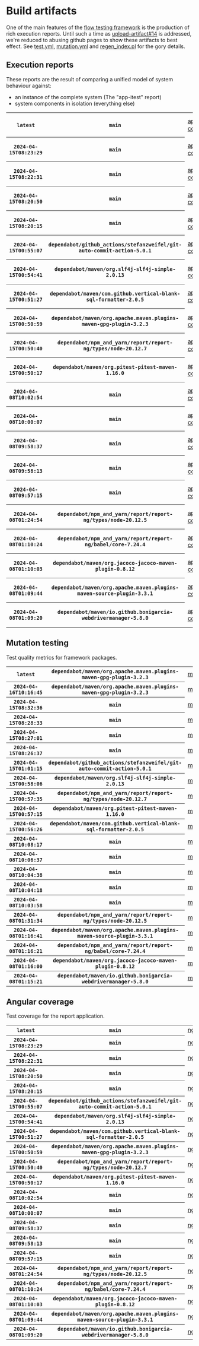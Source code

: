 # Build artifacts

One of the main features of the [flow testing framework](https://github.com/Mastercard/flow) is the production of rich execution reports.
Until such a time as [upload-artifact#14](https://github.com/actions/upload-artifact/issues/14) is addressed, we're reduced to abusing github pages to show these artifacts to best effect.
See [test.yml](https://github.com/Mastercard/flow/blob/main/.github/workflows/test.yml), [mutation.yml](https://github.com/Mastercard/flow/blob/main/.github/workflows/mutation.yml) and [regen_index.pl](https://github.com/Mastercard/flow/blob/pages/regen_index.pl) for the gory details.

## Execution reports

These reports are the result of comparing a unified model of system behaviour against:
 * an instance of the complete system (The "app-itest" report)
 * system components in isolation (everything else)

<!-- start:execution -->
<table>
	<tbody>
		<tr> <th><code>latest</code></th>
			 <th><code>main</code></th>
			<td><a href="execution/latest/app-core/target/mctf/latest/index.html">app-core</a></td>
			<td><a href="execution/latest/app-histogram/target/mctf/latest/index.html">app-histogram</a></td>
			<td><a href="execution/latest/app-itest/target/mctf/latest/index.html">app-itest</a></td>
			<td><a href="execution/latest/app-queue/target/mctf/latest/index.html">app-queue</a></td>
			<td><a href="execution/latest/app-store/target/mctf/latest/index.html">app-store</a></td>
			<td><a href="execution/latest/app-ui/target/mctf/latest/index.html">app-ui</a></td>
			<td><a href="execution/latest/app-web-ui/target/mctf/latest/index.html">app-web-ui</a></td>
		</tr>
		<tr> <th><code>2024-04-15T08:23:29</code></th>
			 <th><code>main</code></th>
			<td><a href="execution/1713169409/app-core/target/mctf/latest/index.html">app-core</a></td>
			<td><a href="execution/1713169409/app-histogram/target/mctf/latest/index.html">app-histogram</a></td>
			<td><a href="execution/1713169409/app-itest/target/mctf/latest/index.html">app-itest</a></td>
			<td><a href="execution/1713169409/app-queue/target/mctf/latest/index.html">app-queue</a></td>
			<td><a href="execution/1713169409/app-store/target/mctf/latest/index.html">app-store</a></td>
			<td><a href="execution/1713169409/app-ui/target/mctf/latest/index.html">app-ui</a></td>
			<td><a href="execution/1713169409/app-web-ui/target/mctf/latest/index.html">app-web-ui</a></td>
		</tr>
		<tr> <th><code>2024-04-15T08:22:31</code></th>
			 <th><code>main</code></th>
			<td><a href="execution/1713169351/app-core/target/mctf/latest/index.html">app-core</a></td>
			<td><a href="execution/1713169351/app-histogram/target/mctf/latest/index.html">app-histogram</a></td>
			<td><a href="execution/1713169351/app-itest/target/mctf/latest/index.html">app-itest</a></td>
			<td><a href="execution/1713169351/app-queue/target/mctf/latest/index.html">app-queue</a></td>
			<td><a href="execution/1713169351/app-store/target/mctf/latest/index.html">app-store</a></td>
			<td><a href="execution/1713169351/app-ui/target/mctf/latest/index.html">app-ui</a></td>
			<td><a href="execution/1713169351/app-web-ui/target/mctf/latest/index.html">app-web-ui</a></td>
		</tr>
		<tr> <th><code>2024-04-15T08:20:50</code></th>
			 <th><code>main</code></th>
			<td><a href="execution/1713169250/app-core/target/mctf/latest/index.html">app-core</a></td>
			<td><a href="execution/1713169250/app-histogram/target/mctf/latest/index.html">app-histogram</a></td>
			<td><a href="execution/1713169250/app-itest/target/mctf/latest/index.html">app-itest</a></td>
			<td><a href="execution/1713169250/app-queue/target/mctf/latest/index.html">app-queue</a></td>
			<td><a href="execution/1713169250/app-store/target/mctf/latest/index.html">app-store</a></td>
			<td><a href="execution/1713169250/app-ui/target/mctf/latest/index.html">app-ui</a></td>
			<td><a href="execution/1713169250/app-web-ui/target/mctf/latest/index.html">app-web-ui</a></td>
		</tr>
		<tr> <th><code>2024-04-15T08:20:15</code></th>
			 <th><code>main</code></th>
			<td><a href="execution/1713169215/app-core/target/mctf/latest/index.html">app-core</a></td>
			<td><a href="execution/1713169215/app-histogram/target/mctf/latest/index.html">app-histogram</a></td>
			<td><a href="execution/1713169215/app-itest/target/mctf/latest/index.html">app-itest</a></td>
			<td><a href="execution/1713169215/app-queue/target/mctf/latest/index.html">app-queue</a></td>
			<td><a href="execution/1713169215/app-store/target/mctf/latest/index.html">app-store</a></td>
			<td><a href="execution/1713169215/app-ui/target/mctf/latest/index.html">app-ui</a></td>
			<td><a href="execution/1713169215/app-web-ui/target/mctf/latest/index.html">app-web-ui</a></td>
		</tr>
		<tr> <th><code>2024-04-15T00:55:07</code></th>
			 <th><code>dependabot/github_actions/stefanzweifel/git-auto-commit-action-5.0.1</code></th>
			<td><a href="execution/1713142507/app-core/target/mctf/latest/index.html">app-core</a></td>
			<td><a href="execution/1713142507/app-histogram/target/mctf/latest/index.html">app-histogram</a></td>
			<td><a href="execution/1713142507/app-itest/target/mctf/latest/index.html">app-itest</a></td>
			<td><a href="execution/1713142507/app-queue/target/mctf/latest/index.html">app-queue</a></td>
			<td><a href="execution/1713142507/app-store/target/mctf/latest/index.html">app-store</a></td>
			<td><a href="execution/1713142507/app-ui/target/mctf/latest/index.html">app-ui</a></td>
			<td><a href="execution/1713142507/app-web-ui/target/mctf/latest/index.html">app-web-ui</a></td>
		</tr>
		<tr> <th><code>2024-04-15T00:54:41</code></th>
			 <th><code>dependabot/maven/org.slf4j-slf4j-simple-2.0.13</code></th>
			<td><a href="execution/1713142481/app-core/target/mctf/latest/index.html">app-core</a></td>
			<td><a href="execution/1713142481/app-histogram/target/mctf/latest/index.html">app-histogram</a></td>
			<td><a href="execution/1713142481/app-itest/target/mctf/latest/index.html">app-itest</a></td>
			<td><a href="execution/1713142481/app-queue/target/mctf/latest/index.html">app-queue</a></td>
			<td><a href="execution/1713142481/app-store/target/mctf/latest/index.html">app-store</a></td>
			<td><a href="execution/1713142481/app-ui/target/mctf/latest/index.html">app-ui</a></td>
			<td><a href="execution/1713142481/app-web-ui/target/mctf/latest/index.html">app-web-ui</a></td>
		</tr>
		<tr> <th><code>2024-04-15T00:51:27</code></th>
			 <th><code>dependabot/maven/com.github.vertical-blank-sql-formatter-2.0.5</code></th>
			<td><a href="execution/1713142287/app-core/target/mctf/latest/index.html">app-core</a></td>
			<td><a href="execution/1713142287/app-histogram/target/mctf/latest/index.html">app-histogram</a></td>
			<td><a href="execution/1713142287/app-itest/target/mctf/latest/index.html">app-itest</a></td>
			<td><a href="execution/1713142287/app-queue/target/mctf/latest/index.html">app-queue</a></td>
			<td><a href="execution/1713142287/app-store/target/mctf/latest/index.html">app-store</a></td>
			<td><a href="execution/1713142287/app-ui/target/mctf/latest/index.html">app-ui</a></td>
			<td><a href="execution/1713142287/app-web-ui/target/mctf/latest/index.html">app-web-ui</a></td>
		</tr>
		<tr> <th><code>2024-04-15T00:50:59</code></th>
			 <th><code>dependabot/maven/org.apache.maven.plugins-maven-gpg-plugin-3.2.3</code></th>
			<td><a href="execution/1713142259/app-core/target/mctf/latest/index.html">app-core</a></td>
			<td><a href="execution/1713142259/app-histogram/target/mctf/latest/index.html">app-histogram</a></td>
			<td><a href="execution/1713142259/app-itest/target/mctf/latest/index.html">app-itest</a></td>
			<td><a href="execution/1713142259/app-queue/target/mctf/latest/index.html">app-queue</a></td>
			<td><a href="execution/1713142259/app-store/target/mctf/latest/index.html">app-store</a></td>
			<td><a href="execution/1713142259/app-ui/target/mctf/latest/index.html">app-ui</a></td>
			<td><a href="execution/1713142259/app-web-ui/target/mctf/latest/index.html">app-web-ui</a></td>
		</tr>
		<tr> <th><code>2024-04-15T00:50:40</code></th>
			 <th><code>dependabot/npm_and_yarn/report/report-ng/types/node-20.12.7</code></th>
			<td><a href="execution/1713142240/app-core/target/mctf/latest/index.html">app-core</a></td>
			<td><a href="execution/1713142240/app-histogram/target/mctf/latest/index.html">app-histogram</a></td>
			<td><a href="execution/1713142240/app-itest/target/mctf/latest/index.html">app-itest</a></td>
			<td><a href="execution/1713142240/app-queue/target/mctf/latest/index.html">app-queue</a></td>
			<td><a href="execution/1713142240/app-store/target/mctf/latest/index.html">app-store</a></td>
			<td><a href="execution/1713142240/app-ui/target/mctf/latest/index.html">app-ui</a></td>
			<td><a href="execution/1713142240/app-web-ui/target/mctf/latest/index.html">app-web-ui</a></td>
		</tr>
		<tr> <th><code>2024-04-15T00:50:17</code></th>
			 <th><code>dependabot/maven/org.pitest-pitest-maven-1.16.0</code></th>
			<td><a href="execution/1713142217/app-core/target/mctf/latest/index.html">app-core</a></td>
			<td><a href="execution/1713142217/app-histogram/target/mctf/latest/index.html">app-histogram</a></td>
			<td><a href="execution/1713142217/app-itest/target/mctf/latest/index.html">app-itest</a></td>
			<td><a href="execution/1713142217/app-queue/target/mctf/latest/index.html">app-queue</a></td>
			<td><a href="execution/1713142217/app-store/target/mctf/latest/index.html">app-store</a></td>
			<td><a href="execution/1713142217/app-ui/target/mctf/latest/index.html">app-ui</a></td>
			<td><a href="execution/1713142217/app-web-ui/target/mctf/latest/index.html">app-web-ui</a></td>
		</tr>
		<tr> <th><code>2024-04-08T10:02:54</code></th>
			 <th><code>main</code></th>
			<td><a href="execution/1712570574/app-core/target/mctf/latest/index.html">app-core</a></td>
			<td><a href="execution/1712570574/app-histogram/target/mctf/latest/index.html">app-histogram</a></td>
			<td><a href="execution/1712570574/app-itest/target/mctf/latest/index.html">app-itest</a></td>
			<td><a href="execution/1712570574/app-queue/target/mctf/latest/index.html">app-queue</a></td>
			<td><a href="execution/1712570574/app-store/target/mctf/latest/index.html">app-store</a></td>
			<td><a href="execution/1712570574/app-ui/target/mctf/latest/index.html">app-ui</a></td>
			<td><a href="execution/1712570574/app-web-ui/target/mctf/latest/index.html">app-web-ui</a></td>
		</tr>
		<tr> <th><code>2024-04-08T10:00:07</code></th>
			 <th><code>main</code></th>
			<td><a href="execution/1712570407/app-core/target/mctf/latest/index.html">app-core</a></td>
			<td><a href="execution/1712570407/app-histogram/target/mctf/latest/index.html">app-histogram</a></td>
			<td><a href="execution/1712570407/app-itest/target/mctf/latest/index.html">app-itest</a></td>
			<td><a href="execution/1712570407/app-queue/target/mctf/latest/index.html">app-queue</a></td>
			<td><a href="execution/1712570407/app-store/target/mctf/latest/index.html">app-store</a></td>
			<td><a href="execution/1712570407/app-ui/target/mctf/latest/index.html">app-ui</a></td>
			<td><a href="execution/1712570407/app-web-ui/target/mctf/latest/index.html">app-web-ui</a></td>
		</tr>
		<tr> <th><code>2024-04-08T09:58:37</code></th>
			 <th><code>main</code></th>
			<td><a href="execution/1712570317/app-core/target/mctf/latest/index.html">app-core</a></td>
			<td><a href="execution/1712570317/app-histogram/target/mctf/latest/index.html">app-histogram</a></td>
			<td><a href="execution/1712570317/app-itest/target/mctf/latest/index.html">app-itest</a></td>
			<td><a href="execution/1712570317/app-queue/target/mctf/latest/index.html">app-queue</a></td>
			<td><a href="execution/1712570317/app-store/target/mctf/latest/index.html">app-store</a></td>
			<td><a href="execution/1712570317/app-ui/target/mctf/latest/index.html">app-ui</a></td>
			<td><a href="execution/1712570317/app-web-ui/target/mctf/latest/index.html">app-web-ui</a></td>
		</tr>
		<tr> <th><code>2024-04-08T09:58:13</code></th>
			 <th><code>main</code></th>
			<td><a href="execution/1712570293/app-core/target/mctf/latest/index.html">app-core</a></td>
			<td><a href="execution/1712570293/app-histogram/target/mctf/latest/index.html">app-histogram</a></td>
			<td><a href="execution/1712570293/app-itest/target/mctf/latest/index.html">app-itest</a></td>
			<td><a href="execution/1712570293/app-queue/target/mctf/latest/index.html">app-queue</a></td>
			<td><a href="execution/1712570293/app-store/target/mctf/latest/index.html">app-store</a></td>
			<td><a href="execution/1712570293/app-ui/target/mctf/latest/index.html">app-ui</a></td>
			<td><a href="execution/1712570293/app-web-ui/target/mctf/latest/index.html">app-web-ui</a></td>
		</tr>
		<tr> <th><code>2024-04-08T09:57:15</code></th>
			 <th><code>main</code></th>
			<td><a href="execution/1712570235/app-core/target/mctf/latest/index.html">app-core</a></td>
			<td><a href="execution/1712570235/app-histogram/target/mctf/latest/index.html">app-histogram</a></td>
			<td><a href="execution/1712570235/app-itest/target/mctf/latest/index.html">app-itest</a></td>
			<td><a href="execution/1712570235/app-queue/target/mctf/latest/index.html">app-queue</a></td>
			<td><a href="execution/1712570235/app-store/target/mctf/latest/index.html">app-store</a></td>
			<td><a href="execution/1712570235/app-ui/target/mctf/latest/index.html">app-ui</a></td>
			<td><a href="execution/1712570235/app-web-ui/target/mctf/latest/index.html">app-web-ui</a></td>
		</tr>
		<tr> <th><code>2024-04-08T01:24:54</code></th>
			 <th><code>dependabot/npm_and_yarn/report/report-ng/types/node-20.12.5</code></th>
			<td><a href="execution/1712539494/app-core/target/mctf/latest/index.html">app-core</a></td>
			<td><a href="execution/1712539494/app-histogram/target/mctf/latest/index.html">app-histogram</a></td>
			<td><a href="execution/1712539494/app-itest/target/mctf/latest/index.html">app-itest</a></td>
			<td><a href="execution/1712539494/app-queue/target/mctf/latest/index.html">app-queue</a></td>
			<td><a href="execution/1712539494/app-store/target/mctf/latest/index.html">app-store</a></td>
			<td><a href="execution/1712539494/app-ui/target/mctf/latest/index.html">app-ui</a></td>
			<td><a href="execution/1712539494/app-web-ui/target/mctf/latest/index.html">app-web-ui</a></td>
		</tr>
		<tr> <th><code>2024-04-08T01:10:24</code></th>
			 <th><code>dependabot/npm_and_yarn/report/report-ng/babel/core-7.24.4</code></th>
			<td><a href="execution/1712538624/app-core/target/mctf/latest/index.html">app-core</a></td>
			<td><a href="execution/1712538624/app-histogram/target/mctf/latest/index.html">app-histogram</a></td>
			<td><a href="execution/1712538624/app-itest/target/mctf/latest/index.html">app-itest</a></td>
			<td><a href="execution/1712538624/app-queue/target/mctf/latest/index.html">app-queue</a></td>
			<td><a href="execution/1712538624/app-store/target/mctf/latest/index.html">app-store</a></td>
			<td><a href="execution/1712538624/app-ui/target/mctf/latest/index.html">app-ui</a></td>
			<td><a href="execution/1712538624/app-web-ui/target/mctf/latest/index.html">app-web-ui</a></td>
		</tr>
		<tr> <th><code>2024-04-08T01:10:03</code></th>
			 <th><code>dependabot/maven/org.jacoco-jacoco-maven-plugin-0.8.12</code></th>
			<td><a href="execution/1712538603/app-core/target/mctf/latest/index.html">app-core</a></td>
			<td><a href="execution/1712538603/app-histogram/target/mctf/latest/index.html">app-histogram</a></td>
			<td><a href="execution/1712538603/app-itest/target/mctf/latest/index.html">app-itest</a></td>
			<td><a href="execution/1712538603/app-queue/target/mctf/latest/index.html">app-queue</a></td>
			<td><a href="execution/1712538603/app-store/target/mctf/latest/index.html">app-store</a></td>
			<td><a href="execution/1712538603/app-ui/target/mctf/latest/index.html">app-ui</a></td>
			<td><a href="execution/1712538603/app-web-ui/target/mctf/latest/index.html">app-web-ui</a></td>
		</tr>
		<tr> <th><code>2024-04-08T01:09:44</code></th>
			 <th><code>dependabot/maven/org.apache.maven.plugins-maven-source-plugin-3.3.1</code></th>
			<td><a href="execution/1712538584/app-core/target/mctf/latest/index.html">app-core</a></td>
			<td><a href="execution/1712538584/app-histogram/target/mctf/latest/index.html">app-histogram</a></td>
			<td><a href="execution/1712538584/app-itest/target/mctf/latest/index.html">app-itest</a></td>
			<td><a href="execution/1712538584/app-queue/target/mctf/latest/index.html">app-queue</a></td>
			<td><a href="execution/1712538584/app-store/target/mctf/latest/index.html">app-store</a></td>
			<td><a href="execution/1712538584/app-ui/target/mctf/latest/index.html">app-ui</a></td>
			<td><a href="execution/1712538584/app-web-ui/target/mctf/latest/index.html">app-web-ui</a></td>
		</tr>
		<tr> <th><code>2024-04-08T01:09:20</code></th>
			 <th><code>dependabot/maven/io.github.bonigarcia-webdrivermanager-5.8.0</code></th>
			<td><a href="execution/1712538560/app-core/target/mctf/latest/index.html">app-core</a></td>
			<td><a href="execution/1712538560/app-histogram/target/mctf/latest/index.html">app-histogram</a></td>
			<td><a href="execution/1712538560/app-itest/target/mctf/latest/index.html">app-itest</a></td>
			<td><a href="execution/1712538560/app-queue/target/mctf/latest/index.html">app-queue</a></td>
			<td><a href="execution/1712538560/app-store/target/mctf/latest/index.html">app-store</a></td>
			<td><a href="execution/1712538560/app-ui/target/mctf/latest/index.html">app-ui</a></td>
			<td><a href="execution/1712538560/app-web-ui/target/mctf/latest/index.html">app-web-ui</a></td>
		</tr>
	</tbody>
</table>
<!-- end:execution -->

## Mutation testing

Test quality metrics for framework packages.

<!-- start:mutation -->
<table>
	<tbody>
		<tr> <th><code>latest</code></th>
			 <th><code>dependabot/maven/org.apache.maven.plugins-maven-gpg-plugin-3.2.3</code></th>
			<td><a href="mutation/latest/mutation_report/index.html">mutation</a></td>
		</tr>
		<tr> <th><code>2024-04-16T10:16:45</code></th>
			 <th><code>dependabot/maven/org.apache.maven.plugins-maven-gpg-plugin-3.2.3</code></th>
			<td><a href="mutation/1713262605/mutation_report/index.html">mutation</a></td>
		</tr>
		<tr> <th><code>2024-04-15T08:32:36</code></th>
			 <th><code>main</code></th>
			<td><a href="mutation/1713169956/mutation_report/index.html">mutation</a></td>
		</tr>
		<tr> <th><code>2024-04-15T08:28:33</code></th>
			 <th><code>main</code></th>
			<td><a href="mutation/1713169713/mutation_report/index.html">mutation</a></td>
		</tr>
		<tr> <th><code>2024-04-15T08:27:01</code></th>
			 <th><code>main</code></th>
			<td><a href="mutation/1713169621/mutation_report/index.html">mutation</a></td>
		</tr>
		<tr> <th><code>2024-04-15T08:26:37</code></th>
			 <th><code>main</code></th>
			<td><a href="mutation/1713169597/mutation_report/index.html">mutation</a></td>
		</tr>
		<tr> <th><code>2024-04-15T01:01:15</code></th>
			 <th><code>dependabot/github_actions/stefanzweifel/git-auto-commit-action-5.0.1</code></th>
			<td><a href="mutation/1713142875/mutation_report/index.html">mutation</a></td>
		</tr>
		<tr> <th><code>2024-04-15T00:58:06</code></th>
			 <th><code>dependabot/maven/org.slf4j-slf4j-simple-2.0.13</code></th>
			<td><a href="mutation/1713142686/mutation_report/index.html">mutation</a></td>
		</tr>
		<tr> <th><code>2024-04-15T00:57:35</code></th>
			 <th><code>dependabot/npm_and_yarn/report/report-ng/types/node-20.12.7</code></th>
			<td><a href="mutation/1713142655/mutation_report/index.html">mutation</a></td>
		</tr>
		<tr> <th><code>2024-04-15T00:57:15</code></th>
			 <th><code>dependabot/maven/org.pitest-pitest-maven-1.16.0</code></th>
			<td><a href="mutation/1713142635/mutation_report/index.html">mutation</a></td>
		</tr>
		<tr> <th><code>2024-04-15T00:56:26</code></th>
			 <th><code>dependabot/maven/com.github.vertical-blank-sql-formatter-2.0.5</code></th>
			<td><a href="mutation/1713142586/mutation_report/index.html">mutation</a></td>
		</tr>
		<tr> <th><code>2024-04-08T10:08:17</code></th>
			 <th><code>main</code></th>
			<td><a href="mutation/1712570897/mutation_report/index.html">mutation</a></td>
		</tr>
		<tr> <th><code>2024-04-08T10:06:37</code></th>
			 <th><code>main</code></th>
			<td><a href="mutation/1712570797/mutation_report/index.html">mutation</a></td>
		</tr>
		<tr> <th><code>2024-04-08T10:04:38</code></th>
			 <th><code>main</code></th>
			<td><a href="mutation/1712570678/mutation_report/index.html">mutation</a></td>
		</tr>
		<tr> <th><code>2024-04-08T10:04:18</code></th>
			 <th><code>main</code></th>
			<td><a href="mutation/1712570658/mutation_report/index.html">mutation</a></td>
		</tr>
		<tr> <th><code>2024-04-08T10:03:58</code></th>
			 <th><code>main</code></th>
			<td><a href="mutation/1712570638/mutation_report/index.html">mutation</a></td>
		</tr>
		<tr> <th><code>2024-04-08T01:31:34</code></th>
			 <th><code>dependabot/npm_and_yarn/report/report-ng/types/node-20.12.5</code></th>
			<td><a href="mutation/1712539894/mutation_report/index.html">mutation</a></td>
		</tr>
		<tr> <th><code>2024-04-08T01:16:41</code></th>
			 <th><code>dependabot/maven/org.apache.maven.plugins-maven-source-plugin-3.3.1</code></th>
			<td><a href="mutation/1712539001/mutation_report/index.html">mutation</a></td>
		</tr>
		<tr> <th><code>2024-04-08T01:16:21</code></th>
			 <th><code>dependabot/npm_and_yarn/report/report-ng/babel/core-7.24.4</code></th>
			<td><a href="mutation/1712538981/mutation_report/index.html">mutation</a></td>
		</tr>
		<tr> <th><code>2024-04-08T01:16:00</code></th>
			 <th><code>dependabot/maven/org.jacoco-jacoco-maven-plugin-0.8.12</code></th>
			<td><a href="mutation/1712538960/mutation_report/index.html">mutation</a></td>
		</tr>
		<tr> <th><code>2024-04-08T01:15:21</code></th>
			 <th><code>dependabot/maven/io.github.bonigarcia-webdrivermanager-5.8.0</code></th>
			<td><a href="mutation/1712538921/mutation_report/index.html">mutation</a></td>
		</tr>
	</tbody>
</table>
<!-- end:mutation -->

## Angular coverage

Test coverage for the report application.

<!-- start:ng_coverage -->
<table>
	<tbody>
		<tr> <th><code>latest</code></th>
			 <th><code>main</code></th>
			<td><a href="ng_coverage/latest/report/index.html">ng_coverage</a></td>
		</tr>
		<tr> <th><code>2024-04-15T08:23:29</code></th>
			 <th><code>main</code></th>
			<td><a href="ng_coverage/1713169409/report/index.html">ng_coverage</a></td>
		</tr>
		<tr> <th><code>2024-04-15T08:22:31</code></th>
			 <th><code>main</code></th>
			<td><a href="ng_coverage/1713169351/report/index.html">ng_coverage</a></td>
		</tr>
		<tr> <th><code>2024-04-15T08:20:50</code></th>
			 <th><code>main</code></th>
			<td><a href="ng_coverage/1713169250/report/index.html">ng_coverage</a></td>
		</tr>
		<tr> <th><code>2024-04-15T08:20:15</code></th>
			 <th><code>main</code></th>
			<td><a href="ng_coverage/1713169215/report/index.html">ng_coverage</a></td>
		</tr>
		<tr> <th><code>2024-04-15T00:55:07</code></th>
			 <th><code>dependabot/github_actions/stefanzweifel/git-auto-commit-action-5.0.1</code></th>
			<td><a href="ng_coverage/1713142507/report/index.html">ng_coverage</a></td>
		</tr>
		<tr> <th><code>2024-04-15T00:54:41</code></th>
			 <th><code>dependabot/maven/org.slf4j-slf4j-simple-2.0.13</code></th>
			<td><a href="ng_coverage/1713142481/report/index.html">ng_coverage</a></td>
		</tr>
		<tr> <th><code>2024-04-15T00:51:27</code></th>
			 <th><code>dependabot/maven/com.github.vertical-blank-sql-formatter-2.0.5</code></th>
			<td><a href="ng_coverage/1713142287/report/index.html">ng_coverage</a></td>
		</tr>
		<tr> <th><code>2024-04-15T00:50:59</code></th>
			 <th><code>dependabot/maven/org.apache.maven.plugins-maven-gpg-plugin-3.2.3</code></th>
			<td><a href="ng_coverage/1713142259/report/index.html">ng_coverage</a></td>
		</tr>
		<tr> <th><code>2024-04-15T00:50:40</code></th>
			 <th><code>dependabot/npm_and_yarn/report/report-ng/types/node-20.12.7</code></th>
			<td><a href="ng_coverage/1713142240/report/index.html">ng_coverage</a></td>
		</tr>
		<tr> <th><code>2024-04-15T00:50:17</code></th>
			 <th><code>dependabot/maven/org.pitest-pitest-maven-1.16.0</code></th>
			<td><a href="ng_coverage/1713142217/report/index.html">ng_coverage</a></td>
		</tr>
		<tr> <th><code>2024-04-08T10:02:54</code></th>
			 <th><code>main</code></th>
			<td><a href="ng_coverage/1712570574/report/index.html">ng_coverage</a></td>
		</tr>
		<tr> <th><code>2024-04-08T10:00:07</code></th>
			 <th><code>main</code></th>
			<td><a href="ng_coverage/1712570407/report/index.html">ng_coverage</a></td>
		</tr>
		<tr> <th><code>2024-04-08T09:58:37</code></th>
			 <th><code>main</code></th>
			<td><a href="ng_coverage/1712570317/report/index.html">ng_coverage</a></td>
		</tr>
		<tr> <th><code>2024-04-08T09:58:13</code></th>
			 <th><code>main</code></th>
			<td><a href="ng_coverage/1712570293/report/index.html">ng_coverage</a></td>
		</tr>
		<tr> <th><code>2024-04-08T09:57:15</code></th>
			 <th><code>main</code></th>
			<td><a href="ng_coverage/1712570235/report/index.html">ng_coverage</a></td>
		</tr>
		<tr> <th><code>2024-04-08T01:24:54</code></th>
			 <th><code>dependabot/npm_and_yarn/report/report-ng/types/node-20.12.5</code></th>
			<td><a href="ng_coverage/1712539494/report/index.html">ng_coverage</a></td>
		</tr>
		<tr> <th><code>2024-04-08T01:10:24</code></th>
			 <th><code>dependabot/npm_and_yarn/report/report-ng/babel/core-7.24.4</code></th>
			<td><a href="ng_coverage/1712538624/report/index.html">ng_coverage</a></td>
		</tr>
		<tr> <th><code>2024-04-08T01:10:03</code></th>
			 <th><code>dependabot/maven/org.jacoco-jacoco-maven-plugin-0.8.12</code></th>
			<td><a href="ng_coverage/1712538603/report/index.html">ng_coverage</a></td>
		</tr>
		<tr> <th><code>2024-04-08T01:09:44</code></th>
			 <th><code>dependabot/maven/org.apache.maven.plugins-maven-source-plugin-3.3.1</code></th>
			<td><a href="ng_coverage/1712538584/report/index.html">ng_coverage</a></td>
		</tr>
		<tr> <th><code>2024-04-08T01:09:20</code></th>
			 <th><code>dependabot/maven/io.github.bonigarcia-webdrivermanager-5.8.0</code></th>
			<td><a href="ng_coverage/1712538560/report/index.html">ng_coverage</a></td>
		</tr>
	</tbody>
</table>
<!-- end:ng_coverage -->